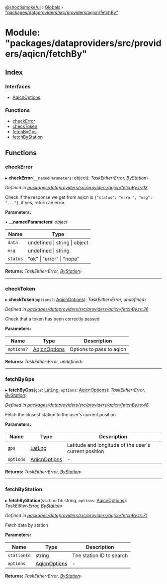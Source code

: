 [@shootismoke/ui](../README.md) › [Globals](../globals.md) › ["packages/dataproviders/src/providers/aqicn/fetchBy"](_packages_dataproviders_src_providers_aqicn_fetchby_.md)

# Module: "packages/dataproviders/src/providers/aqicn/fetchBy"

## Index

### Interfaces

* [AqicnOptions](../interfaces/_packages_dataproviders_src_providers_aqicn_fetchby_.aqicnoptions.md)

### Functions

* [checkError](_packages_dataproviders_src_providers_aqicn_fetchby_.md#checkerror)
* [checkToken](_packages_dataproviders_src_providers_aqicn_fetchby_.md#checktoken)
* [fetchByGps](_packages_dataproviders_src_providers_aqicn_fetchby_.md#fetchbygps)
* [fetchByStation](_packages_dataproviders_src_providers_aqicn_fetchby_.md#fetchbystation)

## Functions

###  checkError

▸ **checkError**(`__namedParameters`: object): *TaskEither‹Error, [ByStation](_packages_dataproviders_src_providers_aqicn_validation_.md#bystation)›*

*Defined in [packages/dataproviders/src/providers/aqicn/fetchBy.ts:13](https://github.com/shootismoke/common/blob/29c80cb/packages/dataproviders/src/providers/aqicn/fetchBy.ts#L13)*

Check if the response we get from aqicn is `{"status": "error", "msg": "..."}`,
if yes, return an error.

**Parameters:**

▪ **__namedParameters**: *object*

Name | Type |
------ | ------ |
`data` | undefined &#124; string &#124; object |
`msg` | undefined &#124; string |
`status` | "ok" &#124; "error" &#124; "nope" |

**Returns:** *TaskEither‹Error, [ByStation](_packages_dataproviders_src_providers_aqicn_validation_.md#bystation)›*

___

###  checkToken

▸ **checkToken**(`options?`: [AqicnOptions](../interfaces/_packages_dataproviders_src_providers_aqicn_fetchby_.aqicnoptions.md)): *TaskEither‹Error, undefined›*

*Defined in [packages/dataproviders/src/providers/aqicn/fetchBy.ts:36](https://github.com/shootismoke/common/blob/29c80cb/packages/dataproviders/src/providers/aqicn/fetchBy.ts#L36)*

Check that a token has been correctly passed

**Parameters:**

Name | Type | Description |
------ | ------ | ------ |
`options?` | [AqicnOptions](../interfaces/_packages_dataproviders_src_providers_aqicn_fetchby_.aqicnoptions.md) | Options to pass to aqicn  |

**Returns:** *TaskEither‹Error, undefined›*

___

###  fetchByGps

▸ **fetchByGps**(`gps`: [LatLng](../interfaces/_packages_dataproviders_src_types_.latlng.md), `options`: [AqicnOptions](../interfaces/_packages_dataproviders_src_providers_aqicn_fetchby_.aqicnoptions.md)): *TaskEither‹Error, [ByStation](_packages_dataproviders_src_providers_aqicn_validation_.md#bystation)›*

*Defined in [packages/dataproviders/src/providers/aqicn/fetchBy.ts:48](https://github.com/shootismoke/common/blob/29c80cb/packages/dataproviders/src/providers/aqicn/fetchBy.ts#L48)*

Fetch the closest station to the user's current position

**Parameters:**

Name | Type | Description |
------ | ------ | ------ |
`gps` | [LatLng](../interfaces/_packages_dataproviders_src_types_.latlng.md) | Latitude and longitude of the user's current position  |
`options` | [AqicnOptions](../interfaces/_packages_dataproviders_src_providers_aqicn_fetchby_.aqicnoptions.md) | - |

**Returns:** *TaskEither‹Error, [ByStation](_packages_dataproviders_src_providers_aqicn_validation_.md#bystation)›*

___

###  fetchByStation

▸ **fetchByStation**(`stationId`: string, `options`: [AqicnOptions](../interfaces/_packages_dataproviders_src_providers_aqicn_fetchby_.aqicnoptions.md)): *TaskEither‹Error, [ByStation](_packages_dataproviders_src_providers_aqicn_validation_.md#bystation)›*

*Defined in [packages/dataproviders/src/providers/aqicn/fetchBy.ts:71](https://github.com/shootismoke/common/blob/29c80cb/packages/dataproviders/src/providers/aqicn/fetchBy.ts#L71)*

Fetch data by station

**Parameters:**

Name | Type | Description |
------ | ------ | ------ |
`stationId` | string | The station ID to search  |
`options` | [AqicnOptions](../interfaces/_packages_dataproviders_src_providers_aqicn_fetchby_.aqicnoptions.md) | - |

**Returns:** *TaskEither‹Error, [ByStation](_packages_dataproviders_src_providers_aqicn_validation_.md#bystation)›*
